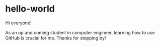 # hello-world
Hi everyone! 

As an up and coming student in computer engineer, learning how to use 
GitHub is crucial for me. Thanks for stopping by!
